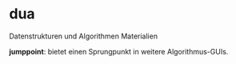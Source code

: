 # dua
Datenstrukturen und Algorithmen Materialien

**jumppoint**: bietet einen Sprungpunkt in weitere Algorithmus-GUIs.
